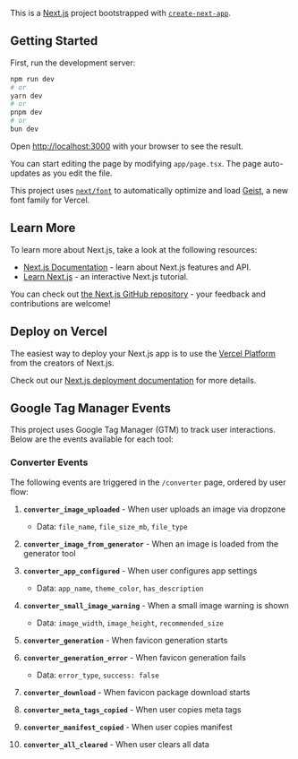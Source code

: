 This is a [Next.js](https://nextjs.org) project bootstrapped with [`create-next-app`](https://nextjs.org/docs/app/api-reference/cli/create-next-app).

## Getting Started

First, run the development server:

```bash
npm run dev
# or
yarn dev
# or
pnpm dev
# or
bun dev
```

Open [http://localhost:3000](http://localhost:3000) with your browser to see the result.

You can start editing the page by modifying `app/page.tsx`. The page auto-updates as you edit the file.

This project uses [`next/font`](https://nextjs.org/docs/app/building-your-application/optimizing/fonts) to automatically optimize and load [Geist](https://vercel.com/font), a new font family for Vercel.

## Learn More

To learn more about Next.js, take a look at the following resources:

- [Next.js Documentation](https://nextjs.org/docs) - learn about Next.js features and API.
- [Learn Next.js](https://nextjs.org/learn) - an interactive Next.js tutorial.

You can check out [the Next.js GitHub repository](https://github.com/vercel/next.js) - your feedback and contributions are welcome!

## Deploy on Vercel

The easiest way to deploy your Next.js app is to use the [Vercel Platform](https://vercel.com/new?utm_medium=default-template&filter=next.js&utm_source=create-next-app&utm_campaign=create-next-app-readme) from the creators of Next.js.

Check out our [Next.js deployment documentation](https://nextjs.org/docs/app/building-your-application/deploying) for more details.

## Google Tag Manager Events

This project uses Google Tag Manager (GTM) to track user interactions. Below are the events available for each tool:

### Converter Events

The following events are triggered in the `/converter` page, ordered by user flow:

1. **`converter_image_uploaded`** - When user uploads an image via dropzone
   - Data: `file_name`, `file_size_mb`, `file_type`

2. **`converter_image_from_generator`** - When an image is loaded from the generator tool

3. **`converter_app_configured`** - When user configures app settings
   - Data: `app_name`, `theme_color`, `has_description`

4. **`converter_small_image_warning`** - When a small image warning is shown
   - Data: `image_width`, `image_height`, `recommended_size`

5. **`converter_generation`** - When favicon generation starts

6. **`converter_generation_error`** - When favicon generation fails
   - Data: `error_type`, `success: false`

7. **`converter_download`** - When favicon package download starts

8. **`converter_meta_tags_copied`** - When user copies meta tags

9. **`converter_manifest_copied`** - When user copies manifest

10. **`converter_all_cleared`** - When user clears all data
